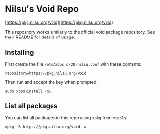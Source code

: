 # Nilsu's Void Repo
[https://pkg.nilsu.org/void](https://pkg.nilsu.org/void)

This repository works similarly to the official void package repository. See
their [README](https://github.com/void-linux/void-packages/) for details of
usage.

## Installing
First create the file `/etc/xbps.d/20-nilsu.conf` with these contents:
```
repository=https://pkg.nilsu.org/void
```

Then run and accept the key when prompted:
```
sudo xbps-install -Su
```

## List all packages
You can list all packages in this repo using `xpkg` from `xtools`:
```
xpkg -R https://pkg.nilsu.org/void -a
```
